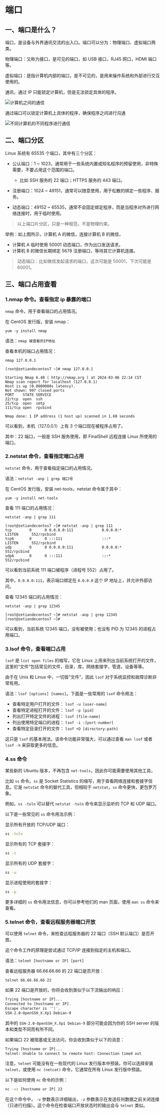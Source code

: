 # 端口

## 一、端口是什么？

端口，是设备与外界通讯交流的出入口。端口可以分为：物理端口、虚拟端口两类。

物理端口：又称为接口，是可见的端口，如 USB 接口，RJ45 网口，HDMI 端口等。

虚拟端口：是指计算机内部的端口，是不可见的，是用来操作系统和外部进行交互使用的。

通讯，通过 IP 只能锁定计算机，但是无法锁定具体的程序。

![计算机之间的通信](NoteAssets/计算机之间的通信.png)

通过端口可以锁定计算机上具体的程序，确保程序之间进行沟通

![不同计算机的不同程序进行通信](NoteAssets/不同计算机的不同程序进行通信.png)

## 二、端口分区

Linux 系统有 65535 个端口，其中有三个分区：

- 公认端口：1 ~ 1023，通常用于一些系统内置或知名程序的预留使用，非特殊需要，不要占用这个范围的端口。
  - 比如 SSH 服务的 22 端口；HTTPS 服务的 443 端口。

- 注册端口：1024 ~ 49151，通常可以随意使用，用于松散的绑定一些程序、服务。
- 动态端口：49152 ~ 65535，通常不会固定绑定程序，而是当程序对外进行网络连接时，用于临时使用。

> 以上端口片分区，只是一种规范，不是物理约束。

举例：如上图所示，计算机 A 的微信，连接计算机 B 的微信，

- 计算机 A 临时使用 50001 动态端口，作为出口发送请求。
- 计算机 B 的微信长期绑定 5678 注册端口，等待其它计算机连接。

> 动态端口：比如微信发起请求的端口，这次可能是 50001，下次可能是 60001。

## 三、端口占用查看

### 1.nmap 命令。查看指定 ip 暴露的端口

`nmap` 命令，用于查看端口的占用情况。

在 CentOS 发行版，安装 nmap：

```shell
yum -y install nmap
```

语法：`nmap 被查看的IP地址`

查看本机的端口占用情况：

```shell
nmap 127.0.0.1
```

```shell
[root@zetiandecentos7 ~]# nmap 127.0.0.1

Starting Nmap 6.40 ( http://nmap.org ) at 2024-03-06 22:14 CST
Nmap scan report for localhost (127.0.0.1)
Host is up (0.0000080s latency).
Not shown: 997 closed ports
PORT    STATE SERVICE
22/tcp  open  ssh
25/tcp  open  smtp
111/tcp open  rpcbind

Nmap done: 1 IP address (1 host up) scanned in 1.60 seconds
```

可以看到，本机（127.0.0.1）上有 3 个端口现在被程序占用了。

其中：22 端口，一般是 SSH 服务使用，即 FinalShell 远程连接 Linux 所使用的端口。

### 2.netstat 命令，查看指定端口占用

`netstat` 命令，用于查看指定端口的占用情况。

语法：`netstat -anp | grep 端口号`

在 CentOS 发行版，安装 net-tools，netstat 命令属于其中：

```shell
yum -y install net-tools
```

查看 111 端口的占用情况：

```shell
netstat -anp | grep 111
```

```shell
[root@zetiandecentos7 ~]# netstat -anp | grep 111
tcp        0      0 0.0.0.0:111             0.0.0.0:*               LISTEN      552/rpcbind
tcp6       0      0 :::111                  :::*                    LISTEN      552/rpcbind
udp        0      0 0.0.0.0:111             0.0.0.0:*                           552/rpcbind
udp6       0      0 :::111                  :::*                                552/rpcbind
```

可以看到当前系统 111 端口被程序（进程号 552）占用了。

其中，`0.0.0.0:111`，表示端口绑定在 `0.0.0.0` 这个 IP 地址上，并允许外部访问。

查看 12345 端口的占用情况：

```shell
netstat -anp | grep 12345
```

```shell
[root@zetiandecentos7 ~]# netstat -anp | grep 12345
[root@zetiandecentos7 ~]#
```

可以看到，当前系统 12345 端口，没有被使用；也没有 PID 为 12345 的进程占用端口。

### 3.lsof 命令，查看端口占用

`lsof` 是 `list open files` 的缩写，它在 Linux 上用来列出当前系统打开的文件，这里的“文件”包括常见的文件，目录，库，网络套接字，管道，设备等等。

由于在 Unix 和 Linux 中，一切皆“文件”，因此 `lsof` 对于系统监控和故障诊断非常有用。

语法：`lsof [options] [names]`。下面是一些常用的 `lsof` 命令用法：

- 查看特定用户打开的文件： `lsof -u [user-name]`
- 查看特定进程打开的文件： `lsof -p [pid]`
- 列出打开特定文件的进程： `lsof [file-name]`
- 列出使用特定端口的进程： `lsof -i :[port-number]`
- 查看特定目录打开的文件： `lsof +D [directory-path]`

这只是 `lsof` 的基本用法，该命令功能非常强大，可以通过查看 `man lsof` 或者 `lsof -h` 来获取更多的信息。

### 4.ss 命令

某些新的 Ubuntu 版本，不再包含 `net-tools`，因此你可能需要使用其他工具，

比如 `ss` 命令。`ss` 是 Socket Statistics 的缩写，用于查看网络连接和套接字信息。它是 `netstat` 命令的替代工具，但相较于 `netstat`，`ss` 命令更快，更包罗万象。

例如，`ss -tuln` 可以替代  `netstat -tuln` 命令来显示监听的 TCP 和 UDP 端口。

以下是一些常见的 `ss` 命令用法示例：

显示所有开放的 TCP/UDP 端口：

```bash
ss -tuln
```

显示所有的 TCP 套接字：

```bash
ss -t
```

显示所有的 UDP 套接字：

```bash
ss -u
```

显示进程使用的套接字：

```bash
ss -p
```

更多详细的 `ss` 命令用法信息，你可以参考他们的 man 页面，使用 `man ss` 命令来查看。

### 5.telnet 命令，查看远程服务器端口开放

可以使用 `telnet` 命令，来检查远程服务器的 22 端口（SSH 默认端口）是否开放。

这个命令工作的原理是尝试通过 TCP/IP 连接到指定的主机和端口。

语法：`telnet [hostname or IP] [port]`

查看远程服务器 66.66.66.66 的 22 端口是否开放：

```shell
telnet 66.66.66.66 22
```

如果 22 端口是开放的，你将会收到类似于以下流输出的响应：

```bash
Trying [hostname or IP]...
Connected to [hostname or IP].
Escape character is '^]'.
SSH-2.0-OpenSSH_X.Xp1 Debian-9
```

其中的 `SSH-2.0-OpenSSH_X.Xp1 Debian-9` 部分可能会因为你的 SSH server 的版本和类型不同而有所不同。

如果端口 22 被阻塞或无法访问，你会收到类似于以下的消息：

```bash
Trying [hostname or IP]...
telnet: Unable to connect to remote host: Connection timed out
```

注意，`telnet` 可能没有在一些现代的 Linux 发行版本中预装。你可以选择安装 `telnet`，或使用 `nc (netcat)` 命令，它通常在所有 Linux 发行版中预装。

以下是如何使用 `nc` 命令的示例：

```bash
nc -vz [hostname or IP] 22
```

在这个命令中， `-v` 参数表示详细输出，`-z` 参数表示在发送任何数据之前关闭连接（只进行扫描）。这个命令在检查端口开放状态时的输出会与 `telnet` 类似。
